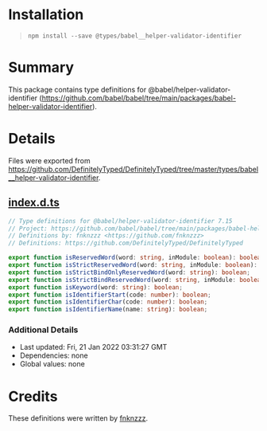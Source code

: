 # Installation
> `npm install --save @types/babel__helper-validator-identifier`

# Summary
This package contains type definitions for @babel/helper-validator-identifier (https://github.com/babel/babel/tree/main/packages/babel-helper-validator-identifier).

# Details
Files were exported from https://github.com/DefinitelyTyped/DefinitelyTyped/tree/master/types/babel__helper-validator-identifier.
## [index.d.ts](https://github.com/DefinitelyTyped/DefinitelyTyped/tree/master/types/babel__helper-validator-identifier/index.d.ts)
````ts
// Type definitions for @babel/helper-validator-identifier 7.15
// Project: https://github.com/babel/babel/tree/main/packages/babel-helper-validator-identifier
// Definitions by: fnknzzz <https://github.com/fnknzzz>
// Definitions: https://github.com/DefinitelyTyped/DefinitelyTyped

export function isReservedWord(word: string, inModule: boolean): boolean;
export function isStrictReservedWord(word: string, inModule: boolean): boolean;
export function isStrictBindOnlyReservedWord(word: string): boolean;
export function isStrictBindReservedWord(word: string, inModule: boolean): boolean;
export function isKeyword(word: string): boolean;
export function isIdentifierStart(code: number): boolean;
export function isIdentifierChar(code: number): boolean;
export function isIdentifierName(name: string): boolean;

````

### Additional Details
 * Last updated: Fri, 21 Jan 2022 03:31:27 GMT
 * Dependencies: none
 * Global values: none

# Credits
These definitions were written by [fnknzzz](https://github.com/fnknzzz).
